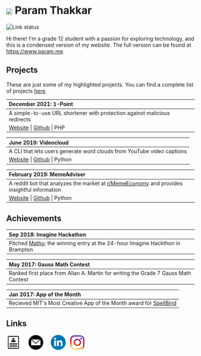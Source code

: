 # <img src="assets/img/circle.png" width=42 align=center> Param Thakkar

![Link status](https://github.com/paramt/paramt.github.io/workflows/Check%20URLs/badge.svg)

Hi there! I'm a grade 12 student with a passion for exploring technology, and this is a condensed version of my website. The full version can be found at https://www.param.me.

## Projects

These are just some of my highlighted projects. You can find a complete list of projects [here](https://github.com/paramt/projects).

| December 2021: 1-Point                                                                  |
| :-------------------------------------------------------------------------------------- |
| A simple-to-use URL shortener with protection against malicious redirects               |
| [Website](https://www.1pt.co) &#124; [Github](https://github.com/paramt/1pt) &#124; PHP |

| June 2019: Videocloud                                                                                          |
| :------------------------------------------------------------------------------------------------------------- |
| A CLI that lets users generate word clouds from YouTube video captions                                         |
| [Website](https://www.param.me/videocloud) &#124; [Github](https://github.com/paramt/videocloud) &#124; Python |

| February 2019: MemeAdviser                                                                                                         |
| :--------------------------------------------------------------------------------------------------------------------------------- |
| A reddit bot that analyzes the market at [r/MemeEconomy](https://www.reddit.com/r/MemeEconomy) and provides insightful information |
| [Website](https://www.1pt.co) &#124; [Github](https://github.com/paramt/1pt) &#124; Python                                         |

## Achievements

| Sep 2018: Imagine Hackathon                                                                      |
| :----------------------------------------------------------------------------------------------- |
| Pitched [Mathu](https://mathu.cf): the winning entry at the 24-hour Imagine Hackthon in Brampton |

| May 2017: Gauss Math Contest                                                       |
| :--------------------------------------------------------------------------------- |
| Ranked first place from Allan A. Martin for writing the Grade 7 Gauss Math Contest |

| Jan 2017: App of the Month                                                                                                                             |
| :----------------------------------------------------------------------------------------------------------------------------------------------------- |
| Recieved MIT's Most Creative App of the Month award for [SpellBind](https://play.google.com/store/apps/details?id=appinventor.ai_700164.SpellBind_all) |

## Links

[<img src="https://github.com/paramt/paramt.github.io/blob/master/assets/img/resume.png?raw=true" height=38 align=center>](https://www.param.me/resume) &nbsp;
[<img src="https://github.com/paramt/paramt.github.io/blob/master/assets/img/email.png?raw=true" height=40 align=center>](mailto://contact@param.me) &nbsp;
[<img src="https://github.com/paramt/paramt.github.io/blob/master/assets/img/linkedin.png?raw=true" height=40 align=center>](https://www.linkedin.com/in/paramt/) &nbsp;
[<img src="https://github.com/paramt/paramt.github.io/blob/master/assets/img/instagram.png?raw=true" height=38 align=center>](https://www.instagram.com/xparam/) &nbsp;

